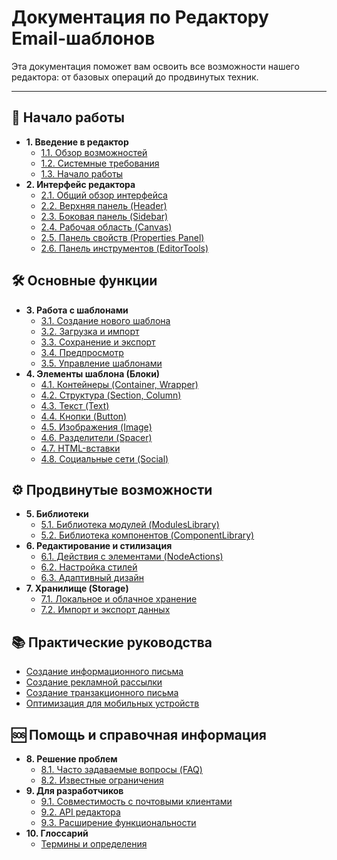 # Документация по Редактору Email-шаблонов

Эта документация поможет вам освоить все возможности нашего редактора: от базовых операций до продвинутых техник.

---

## 🚀 Начало работы

- **1. Введение в редактор**
  - [1.1. Обзор возможностей](./introduction/features.md)
  - [1.2. Системные требования](./introduction/requirements.md)
  - [1.3. Начало работы](./introduction/getting-started.md)
- **2. Интерфейс редактора**
  - [2.1. Общий обзор интерфейса](./interface/overview.md)
  - [2.2. Верхняя панель (Header)](./interface/header.md)
  - [2.3. Боковая панель (Sidebar)](./interface/sidebar.md)
  - [2.4. Рабочая область (Canvas)](./interface/canvas.md)
  - [2.5. Панель свойств (Properties Panel)](./interface/properties-panel.md)
  - [2.6. Панель инструментов (EditorTools)](./interface/editor-tools.md)

## 🛠️ Основные функции

- **3. Работа с шаблонами**
  - [3.1. Создание нового шаблона](./templates/creating.md)
  - [3.2. Загрузка и импорт](./templates/loading.md)
  - [3.3. Сохранение и экспорт](./templates/saving.md)
  - [3.4. Предпросмотр](./templates/preview.md)
  - [3.5. Управление шаблонами](./templates/management.md)
- **4. Элементы шаблона (Блоки)**
  - [4.1. Контейнеры (Container, Wrapper)](./blocks/containers.md)
  - [4.2. Структура (Section, Column)](./blocks/structure.md)
  - [4.3. Текст (Text)](./blocks/text.md)
  - [4.4. Кнопки (Button)](./blocks/button.md)
  - [4.5. Изображения (Image)](./blocks/image.md)
  - [4.6. Разделители (Spacer)](./blocks/spacer.md)
  - [4.7. HTML-вставки](./blocks/html.md)
  - [4.8. Социальные сети (Social)](./blocks/social.md)

## ⚙️ Продвинутые возможности

- **5. Библиотеки**
  - [5.1. Библиотека модулей (ModulesLibrary)](./advanced/modules-library.md)
  - [5.2. Библиотека компонентов (ComponentLibrary)](./advanced/component-library.md)
- **6. Редактирование и стилизация**
  - [6.1. Действия с элементами (NodeActions)](./advanced/node-actions.md)
  - [6.2. Настройка стилей](./advanced/styling.md)
  - [6.3. Адаптивный дизайн](./advanced/responsive-design.md)
- **7. Хранилище (Storage)**
  - [7.1. Локальное и облачное хранение](./advanced/storage.md)
  - [7.2. Импорт и экспорт данных](./advanced/import-export.md)

## 📚 Практические руководства

- [Создание информационного письма](./guides/newsletter.md)
- [Создание рекламной рассылки](./guides/promo.md)
- [Создание транзакционного письма](./guides/transactional.md)
- [Оптимизация для мобильных устройств](./guides/mobile-optimization.md)

## 🆘 Помощь и справочная информация

- **8. Решение проблем**
  - [8.1. Часто задаваемые вопросы (FAQ)](./help/faq.md)
  - [8.2. Известные ограничения](./help/limitations.md)
- **9. Для разработчиков**
  - [9.1. Совместимость с почтовыми клиентами](./developer/email-clients.md)
  - [9.2. API редактора](./developer/api.md)
  - [9.3. Расширение функциональности](./developer/extending.md)
- **10. Глоссарий**
  - [Термины и определения](./glossary.md)
